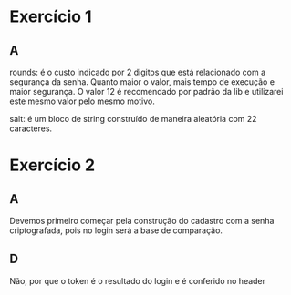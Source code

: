 Exercício 1
====
A
---
rounds: é o custo indicado por 2 digitos que está relacionado com a segurança da senha. Quanto maior o valor, mais tempo de execução e maior segurança. O valor 12 é recomendado por padrão da lib e utilizarei este mesmo valor pelo mesmo motivo.

salt: é um bloco de string construído de maneira aleatória com 22 caracteres.

Exercício 2
======
A
----
Devemos primeiro começar pela construção do cadastro com a senha criptografada, pois no login será a base de comparação.

D
----
Não, por que o token é o resultado do login e é conferido no header

